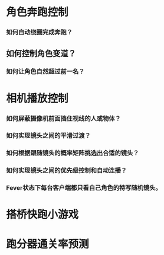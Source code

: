 # 角色奔跑控制

### 如何自动绕圈完成奔跑？

## 如何控制角色变道？

### 如何让角色自然超过前一名？

# 相机播放控制

### 如何屏蔽摄像机前面挡住视线的人或物体？

### 如何实现镜头之间的平滑过渡？

### 如何根据跟随镜头的概率矩阵挑选出合适的镜头？

### 如何实现镜头之间的优先级控制和自动连播？

### Fever状态下每台客户端都只看自己角色的特写随机镜头。

# 搭桥快跑小游戏

# 跑分器通关率预测



